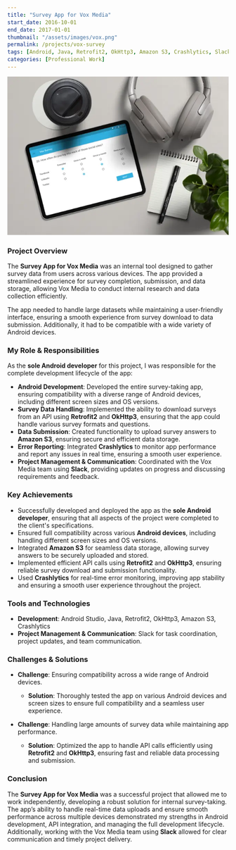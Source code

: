 ```yaml
---
title: "Survey App for Vox Media"
start_date: 2016-10-01
end_date: 2017-01-01
thumbnail: "/assets/images/vox.png"
permalink: /projects/vox-survey
tags: [Android, Java, Retrofit2, OkHttp3, Amazon S3, Crashlytics, Slack]
categories: [Professional Work]
---
```


<img src="/assets/images/cover-vox.webp">

### Project Overview
The **Survey App for Vox Media** was an internal tool designed to gather survey data from users across various devices. The app provided a streamlined experience for survey completion, submission, and data storage, allowing Vox Media to conduct internal research and data collection efficiently.

The app needed to handle large datasets while maintaining a user-friendly interface, ensuring a smooth experience from survey download to data submission. Additionally, it had to be compatible with a wide variety of Android devices.

### My Role & Responsibilities
As the **sole Android developer** for this project, I was responsible for the complete development lifecycle of the app:
- **Android Development**: Developed the entire survey-taking app, ensuring compatibility with a diverse range of Android devices, including different screen sizes and OS versions.
- **Survey Data Handling**: Implemented the ability to download surveys from an API using **Retrofit2** and **OkHttp3**, ensuring that the app could handle various survey formats and questions.
- **Data Submission**: Created functionality to upload survey answers to **Amazon S3**, ensuring secure and efficient data storage.
- **Error Reporting**: Integrated **Crashlytics** to monitor app performance and report any issues in real time, ensuring a smooth user experience.
- **Project Management & Communication**: Coordinated with the Vox Media team using **Slack**, providing updates on progress and discussing requirements and feedback.

### Key Achievements
- Successfully developed and deployed the app as the **sole Android developer**, ensuring that all aspects of the project were completed to the client's specifications.
- Ensured full compatibility across various **Android devices**, including handling different screen sizes and OS versions.
- Integrated **Amazon S3** for seamless data storage, allowing survey answers to be securely uploaded and stored.
- Implemented efficient API calls using **Retrofit2** and **OkHttp3**, ensuring reliable survey download and submission functionality.
- Used **Crashlytics** for real-time error monitoring, improving app stability and ensuring a smooth user experience throughout the project.

### Tools and Technologies
- **Development**: Android Studio, Java, Retrofit2, OkHttp3, Amazon S3, Crashlytics
- **Project Management & Communication**: Slack for task coordination, project updates, and team communication.

### Challenges & Solutions
- **Challenge**: Ensuring compatibility across a wide range of Android devices.
  - **Solution**: Thoroughly tested the app on various Android devices and screen sizes to ensure full compatibility and a seamless user experience.
  
- **Challenge**: Handling large amounts of survey data while maintaining app performance.
  - **Solution**: Optimized the app to handle API calls efficiently using **Retrofit2** and **OkHttp3**, ensuring fast and reliable data processing and submission.

### Conclusion
The **Survey App for Vox Media** was a successful project that allowed me to work independently, developing a robust solution for internal survey-taking. The app’s ability to handle real-time data uploads and ensure smooth performance across multiple devices demonstrated my strengths in Android development, API integration, and managing the full development lifecycle. Additionally, working with the Vox Media team using **Slack** allowed for clear communication and timely project delivery.

